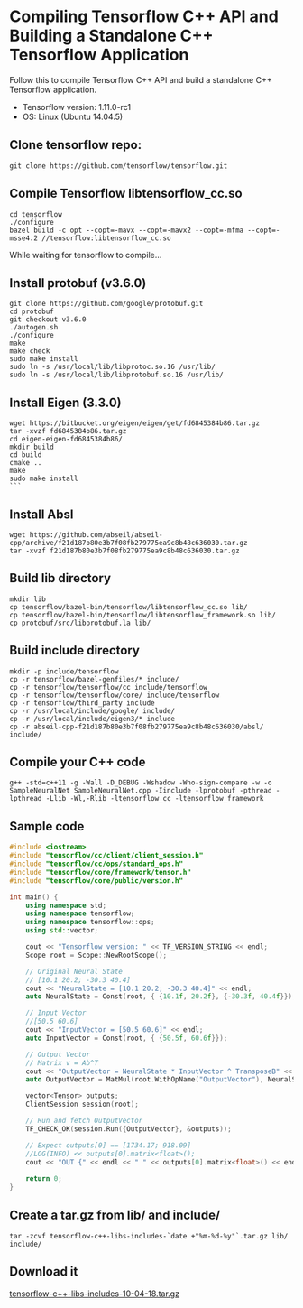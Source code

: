 # Compiling Tensorflow C++ API and Building a Standalone C++ Tensorflow Application
Follow this to compile Tensorflow C++ API and build a standalone C++ Tensorflow application.
- Tensorflow  version: 1.11.0-rc1
- OS: Linux (Ubuntu 14.04.5)

## Clone tensorflow repo:
```console
git clone https://github.com/tensorflow/tensorflow.git
```
## Compile Tensorflow libtensorflow_cc.so
```console
cd tensorflow
./configure
bazel build -c opt --copt=-mavx --copt=-mavx2 --copt=-mfma --copt=-msse4.2 //tensorflow:libtensorflow_cc.so
```
While waiting for tensorflow to compile...

## Install protobuf (v3.6.0)
```console
git clone https://github.com/google/protobuf.git
cd protobuf
git checkout v3.6.0
./autogen.sh
./configure
make
make check
sudo make install
sudo ln -s /usr/local/lib/libprotoc.so.16 /usr/lib/
sudo ln -s /usr/local/lib/libprotobuf.so.16 /usr/lib/
```
## Install Eigen (3.3.0)
```console
wget https://bitbucket.org/eigen/eigen/get/fd6845384b86.tar.gz
tar -xvzf fd6845384b86.tar.gz
cd eigen-eigen-fd6845384b86/
mkdir build
cd build
cmake ..
make
sudo make install                                                                                           ```
```
## Install Absl 
```console
wget https://github.com/abseil/abseil-cpp/archive/f21d187b80e3b7f08fb279775ea9c8b48c636030.tar.gz
tar -xvzf f21d187b80e3b7f08fb279775ea9c8b48c636030.tar.gz
```
## Build lib directory
```console
mkdir lib
cp tensorflow/bazel-bin/tensorflow/libtensorflow_cc.so lib/
cp tensorflow/bazel-bin/tensorflow/libtensorflow_framework.so lib/
cp protobuf/src/libprotobuf.la lib/
```
## Build include directory
```console
mkdir -p include/tensorflow
cp -r tensorflow/bazel-genfiles/* include/
cp -r tensorflow/tensorflow/cc include/tensorflow
cp -r tensorflow/tensorflow/core/ include/tensorflow
cp -r tensorflow/third_party include
cp -r /usr/local/include/google/ include/
cp -r /usr/local/include/eigen3/* include
cp -r abseil-cpp-f21d187b80e3b7f08fb279775ea9c8b48c636030/absl/ include/
```
## Compile your C++ code 
```console
g++ -std=c++11 -g -Wall -D_DEBUG -Wshadow -Wno-sign-compare -w -o SampleNeuralNet SampleNeuralNet.cpp -Iinclude -lprotobuf -pthread -lpthread -Llib -Wl,-Rlib -ltensorflow_cc -ltensorflow_framework
```
## Sample code
```cpp
#include <iostream>
#include "tensorflow/cc/client/client_session.h"
#include "tensorflow/cc/ops/standard_ops.h"
#include "tensorflow/core/framework/tensor.h"
#include "tensorflow/core/public/version.h"

int main() {
    using namespace std;
    using namespace tensorflow;
    using namespace tensorflow::ops;
    using std::vector;

    cout << "Tensorflow version: " << TF_VERSION_STRING << endl;
    Scope root = Scope::NewRootScope();

    // Original Neural State
    // [10.1 20.2; -30.3 40.4]
    cout << "NeuralState = [10.1 20.2; -30.3 40.4]" << endl;
    auto NeuralState = Const(root, { {10.1f, 20.2f}, {-30.3f, 40.4f}});

    // Input Vector
    //[50.5 60.6]
    cout << "InputVector = [50.5 60.6]" << endl;
    auto InputVector = Const(root, { {50.5f, 60.6f}});

    // Output Vector
    // Matrix v = Ab^T
    cout << "OutputVector = NeuralState * InputVector ^ TransposeB" << endl;
    auto OutputVector = MatMul(root.WithOpName("OutputVector"), NeuralState, InputVector, MatMul::TransposeB(true));

    vector<Tensor> outputs;
    ClientSession session(root);

    // Run and fetch OutputVector
    TF_CHECK_OK(session.Run({OutputVector}, &outputs));

    // Expect outputs[0] == [1734.17; 918.09]
    //LOG(INFO) << outputs[0].matrix<float>();
    cout << "OUT {" << endl << " " << outputs[0].matrix<float>() << endl << "}"<< endl;
    
    return 0;
}
```
## Create a tar.gz from lib/ and include/
```console
tar -zcvf tensorflow-c++-libs-includes-`date +"%m-%d-%y"`.tar.gz lib/ include/
```
## Download it 
<a href="https://github.com/davidzeno/Compile-Tensorflow-CPP-API/releases/download/v1.0/tensorflow-c++-libs-includes-10-04-18.tar.gz">tensorflow-c++-libs-includes-10-04-18.tar.gz</a>
